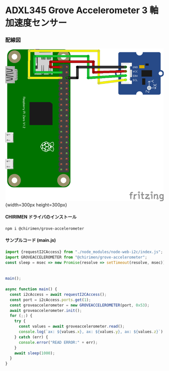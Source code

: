 # ADXL345 Grove Accelerometer 3 軸加速度センサー

### 配線図

![配線図](./schematic.png "schematic"){width=300px height=300px}

#### CHIRIMEN ドライバのインストール

```shell
npm i @chirimen/grove-accelerometer
```

#### サンプルコード (main.js)

```javascript
import {requestI2CAccess} from "./node_modules/node-web-i2c/index.js";
import GROVEACCELEROMETER from "@chirimen/grove-accelerometer";
const sleep = msec => new Promise(resolve => setTimeout(resolve, msec));


main();

async function main() {
  const i2cAccess = await requestI2CAccess();
  const port = i2cAccess.ports.get(1);
  const groveaccelerometer = new GROVEACCELEROMETER(port, 0x53);
  await groveaccelerometer.init();
  for (;;) {
    try {
      const values = await groveaccelerometer.read();
      console.log(`ax: ${values.x}, ax: ${values.y}, ax: ${values.z}`)
    } catch (err) {
      console.error("READ ERROR:" + err);
    }
    await sleep(1000);
  }
}
```
